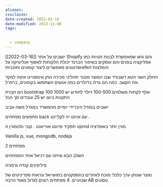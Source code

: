 ```yaml
---
aliases: 
cssclasse: 
date-created: 2022-03-16
date-modified: 2023-11-08
tags:
  
  
  - company
---
```

[[2022-03-16]]
יושבים על אתר Shopify  שמאפשרת לבנות חנויות כמו wix
והם אפליקציה בפנים והם עוסקים בשיפור הברנד
יכולת הלקוחות לאסוף אנליטיקה על סרטונים
מאפשרים ליצור קופונים
ותוכניותreferl
והמלצות

החלק השני הטא דשבורד
שבו המוצר מנטר תהליכי מכירה
נותן אינסטייט איפה למקד את הקשב. כמה הם גדלו בדולרים כמה אנשים השתמשו בקופונים, ברפרל.

הם חברת bootstrap
100 אלף לקחות משלמים 100-500 דולר לחודש
יש 1000 התקנות ביום
יש 25 עובדים סך הכל

יושבים במודל היברידי יומיים מהמשרד במגדל משה אביב

מחפשים מפתחים back עם אוינט יה לקליינט .

מורן  הcto תפקיד פרונט אוריאנט .
קובי vprnd
מורן יותר באופרציה

Vanilla js, vue, mongodb, nodejs

2 מפתחים

השלב הבא שיחה עם דניאל אחד המפתחים

פיליפינים
קנדה
גרמניה

מוצר שנותן ערך כלכלי מוכח לאתרים בהספקטים בסושייאל ונראות
ספריניטים של שבועיים. 4 מפתחים רוצים לגדול מאוד
הרבה AB טסטים
